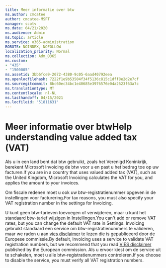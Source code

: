 ```yaml
---
title: Meer informatie over btw
ms.author: cmcatee
author: cmcatee-MSFT
manager: scotv
ms.date: 04/21/2020
ms.audience: Admin
ms.topic: article
ms.service: o365-administration
ROBOTS: NOINDEX, NOFOLLOW
localization_priority: Normal
ms.collection: Adm_O365
ms.custom:
- "435"
- "1500005"
ms.assetid: 3bb6fce9-2072-4380-9c05-6aad40792eea
ms.openlocfilehash: 7222f1e9b53504f34f5136c815c1dff8e2d2e7cf
ms.sourcegitcommit: 8bc60ec34bc1e40685e3976576e04a2623f63a7c
ms.translationtype: MT
ms.contentlocale: nl-NL
ms.lasthandoff: 04/15/2021
ms.locfileid: "51811631"
---
```

# <a name="help-understanding-value-added-tax-vat"></a><span data-ttu-id="bc74e-102">Meer informatie over btw</span><span class="sxs-lookup"><span data-stu-id="bc74e-102">Help understanding value added tax (VAT)</span></span>

<span data-ttu-id="bc74e-103">Als u in een land bent dat btw gebruikt, zoals het Verenigd Koninkrijk, berekent Microsoft Invoicing de btw voor u en past u het bedrag toe op uw facturen.</span><span class="sxs-lookup"><span data-stu-id="bc74e-103">If you are in a country that uses valued added tax (VAT), such as the United Kingdom, Microsoft Invoicing calculates the VAT for you, and applies the amount to your invoices.</span></span>
  
<span data-ttu-id="bc74e-104">Om fiscale redenen moet u ook uw btw-registratienummer opgeven in de instellingen voor facturering.</span><span class="sxs-lookup"><span data-stu-id="bc74e-104">For tax reasons, you must also specify your VAT registration number in the settings for Invoicing.</span></span>
  
<span data-ttu-id="bc74e-105">U kunt geen btw-tarieven toevoegen of verwijderen, maar u kunt het standaard btw-tarief wijzigen in Instellingen.</span><span class="sxs-lookup"><span data-stu-id="bc74e-105">You can't add or remove VAT rates, but you can change the default VAT rate in Settings.</span></span> <span data-ttu-id="bc74e-106">Invoicing gebruikt standaard een service om btw-registratienummers te valideren, maar we raden u aan [vies disclaimer](https://go.microsoft.com/fwlink/?LinkID=841741) te lezen die is gepubliceerd door de Europese commissie.</span><span class="sxs-lookup"><span data-stu-id="bc74e-106">By default, Invoicing uses a service to validate VAT registration numbers, but we recommend that you read [VIES disclaimer](https://go.microsoft.com/fwlink/?LinkID=841741) published by the European commission.</span></span> <span data-ttu-id="bc74e-107">Als u ervoor kiest om de service uit te schakelen, moet u alle btw-registratienummers controleren.</span><span class="sxs-lookup"><span data-stu-id="bc74e-107">If you choose to disable the service, you must verify all VAT registration numbers.</span></span>